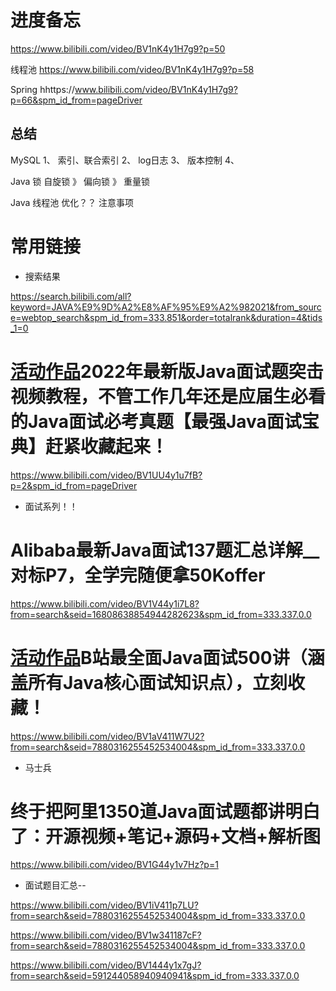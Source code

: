 # 进度备忘

https://www.bilibili.com/video/BV1nK4y1H7g9?p=50

线程池
https://www.bilibili.com/video/BV1nK4y1H7g9?p=58

Spring 
hhttps://www.bilibili.com/video/BV1nK4y1H7g9?p=66&spm_id_from=pageDriver

## 总结
MySQL 
1、 索引、联合索引
2、 log日志
3、 版本控制
4、 

Java 锁
自旋锁 》 偏向锁 》 重量锁

Java 线程池
优化？？
注意事项


# 常用链接



- 搜索结果

https://search.bilibili.com/all?keyword=JAVA%E9%9D%A2%E8%AF%95%E9%A2%982021&from_source=webtop_search&spm_id_from=333.851&order=totalrank&duration=4&tids_1=0





# [活动作品](https://www.bilibili.com/blackboard/techhunters3.html)2022年最新版Java面试题突击视频教程，不管工作几年还是应届生必看的Java面试必考真题【最强Java面试宝典】赶紧收藏起来！



https://www.bilibili.com/video/BV1UU4y1u7fB?p=2&spm_id_from=pageDriver



- 面试系列！！

# Alibaba最新Java面试137题汇总详解__对标P7，全学完随便拿50Koffer

https://www.bilibili.com/video/BV1V44y1i7L8?from=search&seid=16808638854944282623&spm_id_from=333.337.0.0



# [活动作品](https://www.bilibili.com/video/BV1aV411W7U2?from=search&seid=7880316255452534004&spm_id_from=333.337.0.0)B站最全面Java面试500讲（涵盖所有Java核心面试知识点），立刻收藏！

https://www.bilibili.com/video/BV1aV411W7U2?from=search&seid=7880316255452534004&spm_id_from=333.337.0.0



- 马士兵

# 终于把阿里1350道Java面试题都讲明白了：开源视频+笔记+源码+文档+解析图

https://www.bilibili.com/video/BV1G44y1v7Hz?p=1



- 面试题目汇总--

https://www.bilibili.com/video/BV1iV411p7LU?from=search&seid=7880316255452534004&spm_id_from=333.337.0.0



https://www.bilibili.com/video/BV1w341187cF?from=search&seid=7880316255452534004&spm_id_from=333.337.0.0



https://www.bilibili.com/video/BV1444y1x7gJ?from=search&seid=591244058940940941&spm_id_from=333.337.0.0
